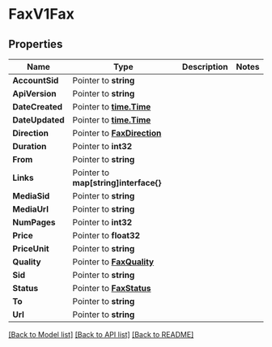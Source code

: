 # FaxV1Fax

## Properties

Name | Type | Description | Notes
------------ | ------------- | ------------- | -------------
**AccountSid** | Pointer to **string** |  |
**ApiVersion** | Pointer to **string** |  |
**DateCreated** | Pointer to [**time.Time**](time.Time.md) |  |
**DateUpdated** | Pointer to [**time.Time**](time.Time.md) |  |
**Direction** | Pointer to [**FaxDirection**](fax_direction.md) |  |
**Duration** | Pointer to **int32** |  |
**From** | Pointer to **string** |  |
**Links** | Pointer to **map[string]interface{}** |  |
**MediaSid** | Pointer to **string** |  |
**MediaUrl** | Pointer to **string** |  |
**NumPages** | Pointer to **int32** |  |
**Price** | Pointer to **float32** |  |
**PriceUnit** | Pointer to **string** |  |
**Quality** | Pointer to [**FaxQuality**](fax_quality.md) |  |
**Sid** | Pointer to **string** |  |
**Status** | Pointer to [**FaxStatus**](fax_status.md) |  |
**To** | Pointer to **string** |  |
**Url** | Pointer to **string** |  |

[[Back to Model list]](../README.md#documentation-for-models) [[Back to API list]](../README.md#documentation-for-api-endpoints) [[Back to README]](../README.md)



